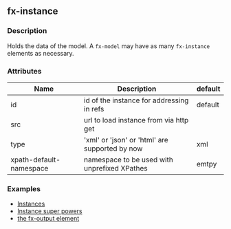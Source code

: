 ## fx-instance

### Description

Holds the data of the model. A `fx-model` may have as many `fx-instance` elements as
necessary.



### Attributes

| Name | Description | default |
|------|-------------|------- |
| id | id of the instance for addressing in refs | default |
| src | url to load instance from via http get | |
| type | 'xml' or 'json' or 'html' are supported by now | xml |
| xpath-default-namespace | namespace to be used with unprefixed XPathes | emtpy |


### Examples

* [Instances](../demo/03-instances.html)
* [Instance super powers](../demo/04-instances.html)
* [the fx-output element](../demo/controls/fx-output.html)
